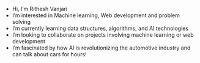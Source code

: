 - Hi, I’m Rithesh Vanjari
- I’m interested in Machine learning, Web development and problem solving
- I’m currently learning data structures, algorithms, and AI technologies
- I’m looking to collaborate on  projects involving machine learning or web development
- I’m fascinated by how AI is revolutionizing the automotive industry and can talk about cars for hours!

<!---
Rithesh101/Rithesh101 is a ✨ special ✨ repository because its `README.md` (this file) appears on your GitHub profile.
You can click the Preview link to take a look at your changes.
--->
